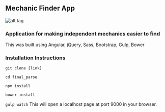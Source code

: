## Mechanic Finder App

![alt tag](https://raw.github.com/maxehnert/final_parse/app/images/MechanicFinder.png)

### Application for making independent mechanics easier to find

This was built using Angular, jQuery, Sass, Bootstrap, Gulp, Bower

### Installation Instructions

`git clone [link]`

`cd final_parse`

`npm install`

`bower install`

`gulp watch` This will open a localhost page at port 9000 in your browser.
